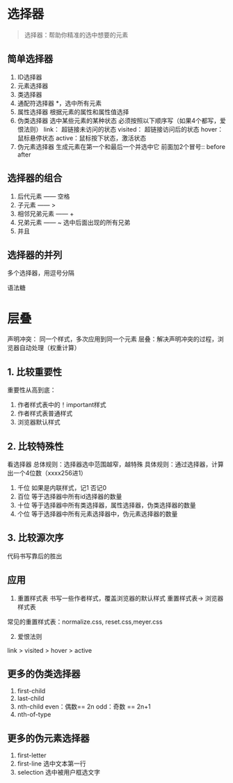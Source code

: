 # 选择器

> 选择器：帮助你精准的选中想要的元素

## 简单选择器

1. ID选择器
2. 元素选择器
3. 类选择器
4. 通配符选择器
*，选中所有元素
5. 属性选择器
根据元素的属性和属性值选择
6. 伪类选择器
选中某些元素的某种状态
必须按照以下顺序写（如果4个都写，爱恨法则）
link： 超链接未访问的状态
visited： 超链接访问后的状态
hover：鼠标悬停状态
active：鼠标按下状态，激活状态
7. 伪元素选择器
生成元素在第一个和最后一个并选中它
前面加2个冒号::
before
after

## 选择器的组合

1. 后代元素 —— 空格
2. 子元素 —— >
3. 相邻兄弟元素 —— +
4. 兄弟元素 —— ~
选中后面出现的所有兄弟
5. 并且

## 选择器的并列
多个选择器，用逗号分隔

语法糖

# 层叠

声明冲突： 同一个样式，多次应用到同一个元素
层叠：解决声明冲突的过程，浏览器自动处理（权重计算）

## 1. 比较重要性

重要性从高到底：
1) 作者样式表中的！important样式
2) 作者样式表普通样式
3) 浏览器默认样式

## 2. 比较特殊性

看选择器
总体规则：选择器选中范围越窄，越特殊
具体规则：通过选择器，计算出一个4位数（xxxx256进1）
1. 千位 如果是内联样式，记1 否记0
2. 百位 等于选择器中所有id选择器的数量
3. 十位 等于选择器中所有类选择器，属性选择器，伪类选择器的数量
4. 个位 等于选择器中所有元素选择器中，伪元素选择器的数量

## 3. 比较源次序

代码书写靠后的胜出

## 应用

1. 重置样式表
书写一些作者样式，覆盖浏览器的默认样式
重置样式表-> 浏览器样式表

常见的重置样式表：normalize.css, reset.css,meyer.css

2. 爱恨法则

link > visited > hover > active


## 更多的伪类选择器

1. first-child
2. last-child
3. nth-child
even：偶数== 2n
odd：奇数 == 2n+1
4. nth-of-type

## 更多的伪元素选择器

1. first-letter
2. first-line
选中文本第一行
3. selection
选中被用户框选文字